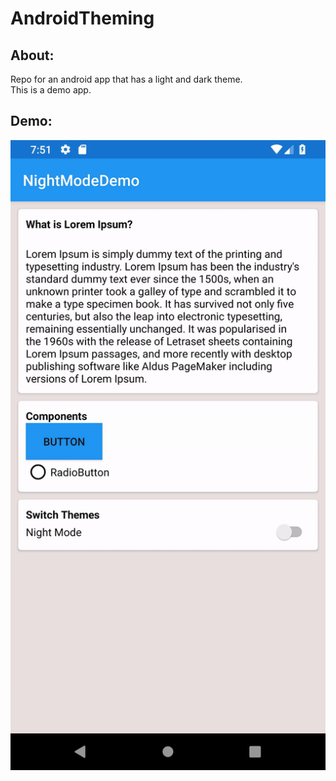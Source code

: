 # AndroidTheming
## About:
Repo for an android app that has a light and dark theme.
<br/>
This is a demo app.
<br/>
## Demo:
<img src=assets/Demo.gif/>
